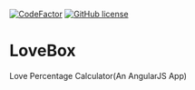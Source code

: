 [![CodeFactor](https://www.codefactor.io/repository/github/ankitverma31/lovebox/badge)](https://www.codefactor.io/repository/github/ankitverma31/lovebox)
[![GitHub license](https://img.shields.io/badge/license-MIT-blue.svg)](https://github.com/ankitverma31/LoveBox/blob/master/LICENSE)

LoveBox
=========

Love Percentage Calculator(An AngularJS App)
